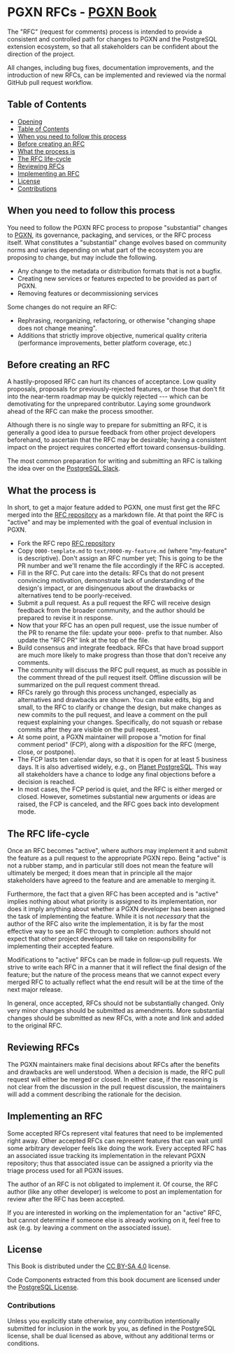 # PGXN RFCs - [PGXN Book](https://rfcs.pgxn.org/)

[PGXN RFCs]: #pgxn-rfcs

The "RFC" (request for comments) process is intended to provide a consistent
and controlled path for changes to PGXN and the PostgreSQL extension
ecosystem, so that all stakeholders can be confident about the direction of
the project.

All changes, including bug fixes, documentation improvements, and the
introduction of new RFCs, can be implemented and reviewed via the normal
GitHub pull request workflow.

## Table of Contents
[Table of Contents]: #toc

*   [Opening](#rust-rfcs)
*   [Table of Contents]
*   [When you need to follow this process]
*   [Before creating an RFC]
*   [What the process is]
*   [The RFC life-cycle]
*   [Reviewing RFCs]
*   [Implementing an RFC]
*   [License]
*   [Contributions]


## When you need to follow this process
[When you need to follow this process]: #when-you-need-to-follow-this-process

You need to follow the PGXN RFC process to propose "substantial" changes to
[PGXN], its governance, packaging, and services, or the RFC process itself.
What constitutes a "substantial" change evolves based on community norms and
varies depending on what part of the ecosystem you are proposing to change,
but may include the following.

*   Any change to the metadata or distribution formats that is not a bugfix.
*   Creating new services or features expected to be provided as part of PGXN.
*   Removing features or decommissioning services

Some changes do not require an RFC:

*   Rephrasing, reorganizing, refactoring, or otherwise "changing shape does
    not change meaning".
*   Additions that strictly improve objective, numerical quality criteria
    (performance improvements, better platform coverage, etc.)

## Before creating an RFC
[Before creating an RFC]: #before-creating-an-rfc

A hastily-proposed RFC can hurt its chances of acceptance. Low quality
proposals, proposals for previously-rejected features, or those that don't fit
into the near-term roadmap may be quickly rejected --- which can be
demotivating for the unprepared contributor. Laying some groundwork ahead of
the RFC can make the process smoother.

Although there is no single way to prepare for submitting an RFC, it is
generally a good idea to pursue feedback from other project developers
beforehand, to ascertain that the RFC may be desirable; having a consistent
impact on the project requires concerted effort toward consensus-building.

The most common preparation for writing and submitting an RFC is talking the
idea over on the [PostgreSQL Slack].

## What the process is
[What the process is]: #what-the-process-is

In short, to get a major feature added to PGXN, one must first get the RFC
merged into the [RFC repository] as a markdown file. At that point the RFC is
"active" and may be implemented with the goal of eventual inclusion in PGXN.

*   Fork the RFC repo [RFC repository]
*   Copy `0000-template.md` to `text/0000-my-feature.md` (where "my-feature" is
    descriptive). Don't assign an RFC number yet; This is going to be the PR
    number and we'll rename the file accordingly if the RFC is accepted.
*   Fill in the RFC. Put care into the details: RFCs that do not present
    convincing motivation, demonstrate lack of understanding of the design's
    impact, or are disingenuous about the drawbacks or alternatives tend to
    be poorly-received.
*   Submit a pull request. As a pull request the RFC will receive design
    feedback from the broader community, and the author should be prepared to
    revise it in response.
*   Now that your RFC has an open pull request, use the issue number of the PR
    to rename the file: update your `0000-` prefix to that number. Also
    update the "RFC PR" link at the top of the file.
*   Build consensus and integrate feedback. RFCs that have broad support are
    much more likely to make progress than those that don't receive any
    comments.
*   The community will discuss the RFC pull request, as much as possible in
    the comment thread of the pull request itself. Offline discussion will be
    summarized on the pull request comment thread.
*   RFCs rarely go through this process unchanged, especially as alternatives
    and drawbacks are shown. You can make edits, big and small, to the RFC to
    clarify or change the design, but make changes as new commits to the pull
    request, and leave a comment on the pull request explaining your changes.
    Specifically, do not squash or rebase commits after they are visible on the
    pull request.
*   At some point, a PGXN maintainer will propose a "motion for final comment
    period" (FCP), along with a *disposition* for the RFC (merge, close, or
    postpone).
*   The FCP lasts ten calendar days, so that it is open for at least 5
    business days. It is also advertised widely, e.g., on [Planet PostgreSQL].
    This way all stakeholders have a chance to lodge any final objections
    before a decision is reached.
*   In most cases, the FCP period is quiet, and the RFC is either merged or
    closed. However, sometimes substantial new arguments or ideas are raised,
    the FCP is canceled, and the RFC goes back into development mode.

## The RFC life-cycle
[The RFC life-cycle]: #the-rfc-life-cycle

Once an RFC becomes "active", where authors may implement it and submit the
feature as a pull request to the appropriate PGXN repo. Being "active" is not
a rubber stamp, and in particular still does not mean the feature will
ultimately be merged; it does mean that in principle all the major
stakeholders have agreed to the feature and are amenable to merging it.

Furthermore, the fact that a given RFC has been accepted and is "active"
implies nothing about what priority is assigned to its implementation, nor
does it imply anything about whether a PGXN developer has been assigned the
task of implementing the feature. While it is not *necessary* that the author
of the RFC also write the implementation, it is by far the most effective way
to see an RFC through to completion: authors should not expect that other
project developers will take on responsibility for implementing their accepted
feature.

Modifications to "active" RFCs can be made in follow-up pull requests. We
strive to write each RFC in a manner that it will reflect the final design of
the feature; but the nature of the process means that we cannot expect every
merged RFC to actually reflect what the end result will be at the time of the
next major release.

In general, once accepted, RFCs should not be substantially changed. Only very
minor changes should be submitted as amendments. More substantial changes
should be submitted as new RFCs, with a note and link and added to the
original RFC.

## Reviewing RFCs
[Reviewing RFCs]: #reviewing-rfcs

The PGXN maintainers make final decisions about RFCs after the benefits and
drawbacks are well understood. When a decision is made, the RFC pull request
will either be merged or closed. In either case, if the reasoning is not clear
from the discussion in the pull request discussion, the maintainers will add a
comment describing the rationale for the decision.

## Implementing an RFC
[Implementing an RFC]: #implementing-an-rfc

Some accepted RFCs represent vital features that need to be implemented right
away. Other accepted RFCs can represent features that can wait until some
arbitrary developer feels like doing the work. Every accepted RFC has an
associated issue tracking its implementation in the relevant PGXN repository;
thus that associated issue can be assigned a priority via the triage process
used for all PGXN issues.

The author of an RFC is not obligated to implement it. Of course, the RFC
author (like any other developer) is welcome to post an implementation for
review after the RFC has been accepted.

If you are interested in working on the implementation for an "active" RFC,
but cannot determine if someone else is already working on it, feel free to
ask (e.g. by leaving a comment on the associated issue).

## License
[License]: #license

This Book is distributed under the [CC BY-SA 4.0] license.

Code Components extracted from this book document are licensed under the
[PostgreSQL License].

### Contributions
[Contributions]: #contributions

Unless you explicitly state otherwise, any contribution intentionally
submitted for inclusion in the work by you, as defined in the PostgreSQL
license, shall be dual licensed as above, without any additional terms or
conditions.

  [PGXN]: https://pgxn.org "PostgreSQL Extension Network"
  [PostgreSQL Slack]: https://pgtreats.info/slack-invite
  [RFC repository]: https://github.com/pgxn/rfcs
  [Planet PostgreSQL]: https://planet.postgresql.org
  [CC BY-SA 4.0]: https://creativecommons.org/licenses/by-sa/4.0/
    "Attribution-Sharealike 4.0 International"
  [PostgreSQL License]: https://www.postgresql.org/about/licence/
